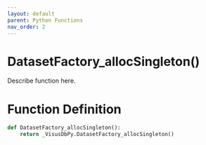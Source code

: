 ```yaml
---
layout: default
parent: Python Functions
nav_order: 2
---
```


# DatasetFactory_allocSingleton()

Describe function here.

# Function Definition

```python
def DatasetFactory_allocSingleton():
    return _VisusDbPy.DatasetFactory_allocSingleton()
```